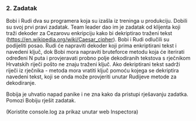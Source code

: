### 2. Zadatak
Bobi i Rudi dva su programera koja su izašla iz treninga u produkciju. Dobili su svoj prvi pravi zadatak. Team leader dao im je zadatak od klijenta koji traži dekoder za Cezarovu enkripciju kako bi dekriptirao traženi tekst (https://en.wikipedia.org/wiki/Caesar_cipher). Bobi i Rudi odlučili su podijeliti posao. Rudi će napraviti dekoder koji prima enkriptirani tekst i navedeni ključ, dok Bobi mora napraviti bruteforce metodu koja će iterirati određeni N puta i provjeravati probno polje dekodiranih tekstova s rječnikom Hrvatskih riječi pošto ne znaju traženi ključ. Ako dekriptirani tekst sadrži riječi iz rječnika - metoda mora vratiti ključ pomoću kojega se dekriptira navedeni tekst, koji se onda može provjeriti unutar Rudijeve metode za dekodiranje.

Bobija je uhvatio napad panike i ne zna kako da pristupi rješavanju zadatka. Pomozi Bobiju rješit zadatak.

(Koristite console.log za prikaz unutar web Inspectora)
